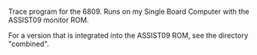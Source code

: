 Trace program for the 6809. Runs on my Single Board Computer with the
ASSIST09 monitor ROM.

For a version that is integrated into the ASSIST09 ROM, see the
directory "combined".
